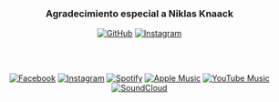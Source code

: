 <div align="center">

  ### Agradecimiento especial a Niklas Knaack

  [![GitHub](https://img.shields.io/badge/github-%23121011.svg?style=for-the-badge&logo=github&logoColor=white)]([https://github.com/niklasvh](https://github.com/NiklasKnaack))
  [![Instagram](https://img.shields.io/badge/Instagram-%23E4405F.svg?style=for-the-badge&logo=Instagram&logoColor=white)]([https://www.instagram.com/tu_perfil](https://www.instagram.com/niklasknaack/))

  <br><br>

  <!-- Badges de redes sociales -->
  [![Facebook](https://img.shields.io/badge/Facebook-%231877F2.svg?style=for-the-badge&logo=Facebook&logoColor=white)](https://www.facebook.com/tu_perfil)
  [![Instagram](https://img.shields.io/badge/Instagram-%23E4405F.svg?style=for-the-badge&logo=Instagram&logoColor=white)](https://www.instagram.com/tu_perfil)
  [![Spotify](https://img.shields.io/badge/Spotify-1ED760?style=for-the-badge&logo=spotify&logoColor=white)](https://open.spotify.com/user/tu_perfil)
  [![Apple Music](https://img.shields.io/badge/Apple_Music-9933CC?style=for-the-badge&logo=apple-music&logoColor=white)](https://music.apple.com/profile/tu_perfil)
  [![YouTube Music](https://img.shields.io/badge/YouTube_Music-FF0000?style=for-the-badge&logo=youtube-music&logoColor=white)](https://music.youtube.com/channel/tu_perfil)
  [![SoundCloud](https://img.shields.io/badge/soundcloud-FF5500?style=for-the-badge&logo=soundcloud&logoColor=white)](https://soundcloud.com/tu_perfil)

</div>
